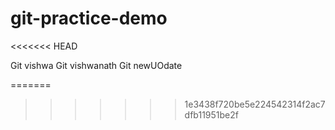 # git-practice-demo
<<<<<<< HEAD

Git vishwa
Git vishwanath
Git newUOdate

=======
>>>>>>> 1e3438f720be5e224542314f2ac7dfb11951be2f
